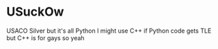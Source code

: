 # USuckOw
USACO Silver but it's all Python 
I might use C++ if Python code gets TLE but C++ is for gays so yeah
